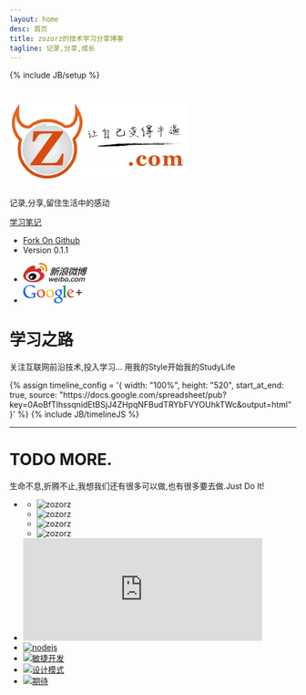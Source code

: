 ```yaml
---
layout: home
desc: 首页
title: zozorz的技术学习分享博客
tagline: 记录,分享,成长
---
```

{% include JB/setup %}
<div class="jumbotron masthead">
  <div class="container">
    <h1><a href="/"><img src="/assets/img/logo.png" title="zozorz.com"/></a></h1>
    <p>记录,分享,留住生活中的感动</p>
    <p>
      <a href="/categories.html" class="btn btn-success btn-large">学习笔记</a>
    </p>
    <ul class="masthead-links">
      <li>
        <a href="https://github.com/zoorz/tech.zozorz.com" onclick="_gaq.push(['_trackEvent', 'Jumbotron actions', 'Jumbotron links', 'GitHub project']);">Fork On Github</a>
      </li>
      <li>
        Version 0.1.1
      </li>
    </ul>
  </div>
</div>

<div class="bs-docs-social">
  <div class="container">
    <ul class="bs-docs-social-buttons">
      <li class="follow-btn">
        <a href="http://weibo.com/u/1946129050?s=6uyXnP" target="_blank"><img border="0" src="/assets/img/Sina_Weibo_Logo_RGB_C_E.png" height="34px"/></a>
      </li>
      <li class="follow-btn">
        <a href="https://plus.google.com/106097479552219420754" target="_blank"><img border="0" src="/assets/img/googleplus_color.png"/></a>
      </li>
    </ul>
  </div>
</div>

<div class="container-fluid">
  <div class="marketing">
    <h1>学习之路</h1>
    <p class="marketing-byline">
    关注互联网前沿技术,投入学习... 用我的Style开始我的StudyLife
    </p>
    {% assign timeline_config = '{ width: "100%", height: "520", start_at_end: true, source: "https://docs.google.com/spreadsheet/pub?key=0AoBfTlhssqnidEtBSjJ4ZHpqNFBudTRYbFVYOUhkTWc&amp;output=html" }' %}
    {% include JB/timelineJS %}
    <hr class="soften">
  </div>
</div>
<div class="container">
  <div class="marketing">
    <h1>TODO MORE.</h1>
    <p class="marketing-byline">生命不息,折腾不止,我想我们还有很多可以做,也有很多要去做.Just Do It!</p>
    <div class="row-fluid">
    <ul class="thumbnails">
            <li class="span4">
              <ul class="thumbnails">
                <li class="span6 bt-thumbnail"><img data-src="holder.js/200x165/main-45/text:湾" alt="zozorz"></li>
                <li class="span6 bt-thumbnail"><img data-src="holder.js/200x165/green-45/text:玩" alt="zozorz"></li>
                <li class="span6 bt-thumbnail" style="margin-left:0"><img data-src="holder.js/200x165/orange-45/text:碗" alt="zozorz"></li>
                <li class="span6 bt-thumbnail"><img data-src="holder.js/200x165/blue-45/text:腕" alt="zozorz"></li>
              </ul>
            </li>
            <li class="span6">
                <div class="bt-thumbnail">
                <div id="douban-radio">
                  <iframe src='http://douban.fm/partner/baidu/doubanradio' width='420' height='180' frameborder='0'> </iframe>
                </div>
                </div>
            </li>
            <li class="span2">
              <a href="#" class="bt-thumbnail">
                <img data-src="holder.js/160x180/pink-25/text:NodeJS" alt="nodejs">
              </a>
            </li>
            <li class="span3">
              <a href="#" class="bt-thumbnail">
                <img data-src="holder.js/258x145/social-30/text:敏捷开发" alt="敏捷开发">
              </a>
            </li>
            <li class="span3">
              <a href="#" class="bt-thumbnail">
                <img data-src="holder.js/258x145/industrial-30/text:设计模式" alt="设计模式">
              </a>
            </li>
            <li class="span2">
              <a href="#" class="bt-thumbnail">
                <img data-src="holder.js/160x145/grey/text:更多期待.." alt="期待">
              </a>
            </li>
      </ul>
    </div>
  </div>
</div>


